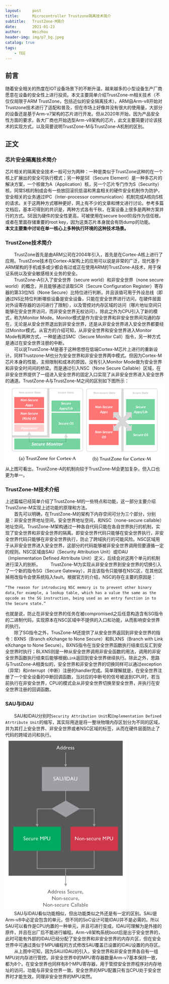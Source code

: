 ```yaml
---
layout:     post
title:      Microcontroller Trustzone隔离技术简介
subtitle:   TrustZone-M简介
date:       2021-01-23
author:     Weizhou
header-img: img/p7_bg.jpeg
catalog: true
tags:
    - TEE
---
```


## 前言
随着安全相关的热度在IOT设备场景下的不断升温，越来越多的小型设备生产厂商愿意在设备的安全性上进行投资。本文主要简单介绍TrustZone-m相关技术（不仅仅局限于ARM TrustZone，包括近似的安全隔离技术）。ARM自Arm-v8开始对Trustzone技术进行了适配和普及，但在市场上好像并没有很大的使用量，大部分的设备还是基于Arm-v7架构的芯片进行开发。但从2020年开始，因为产品安全性方面的要求，各大厂商也开始选型Arm-v8架构的芯片，此文主要简要讨论该技术的实现方式，以及简要说明TrustZone-M与TrustZone-A机制的区别。

## 正文
### 芯片安全隔离技术简介
芯片相关的隔离安全技术一般可分为两种：一种是类似于TrustZone这种的在一个核上扩展出的安全可执行模式；另一种是SE（Secure Element）是一种多芯片的解决方案，一个核做为A（Application）核，另一个芯片专门作为S（Security）核，同常S核的制成会有一些放回滚抗低温和黑盒相关的硬件安全机制作为防护，安全相关的业务通过IPC（Inter-processor communication）机制完成A核向S核的请求。关于这两种方式哪种更好，网上有不少的文章和博文进行讨论。参考多篇文档后，基本可得到的共识是，两种方式各有千秋，在富设备上很多是两种方案并行的方式。SE因为硬件的安全性更高，可被使用在secure boot阶段作为信任根，或者在里面存储重要的root key，因为这类芯片本身就会有防dump的功能。<br>
**本文主要集中讨论在单一核心上多种执行环境的这种技术场景。**

### TrustZone技术简介
&emsp;&emsp;TrustZone首先是由ARM公司在2004年引入，首先是在Cortex-A核上进行了应用。TrustZone技术在Cortex-A架构上的应用可以说是非常的广泛，现代基于ARM架构的手机或多或少都会有过或正在使用ARM的TrustZone-A技术，用于保证系统以及安全敏感相关业务的安全。<br>
&emsp;&emsp;TrustZone-A引入了安全世界（secure world）和非安全世界（none secure world）的概念，并且能够通过读取SCR（Secure Configuration Register）寄存器的第33位NS（None Secure）比特位进行判断。并且该值可用于外设总线（即通过NS比特位判断哪些设备是安全设备，只能在安全世界进行访问，在硬件层面对外设寄存器的访问进行了限制），以及管控对内存区域的访问（哪片地址空间只能够在安全世界访问，而非安全世界无权访问）。除此之外为CPU引入了新的模式，称为Monitor Mode。Monitor模式是作为安全世界和非安全世界间沟通的存在，无论是从安全世界退出到非安全世界，还是从非安全世界进入安全世界都要经过Monitor模式。从官方的介绍可知，从非安全世界和安全世界进入Monitor Mode有两种方式，一种是通过SMC（Secure Monitor Call）指令，另一种方式是通过在安全世界注册的中断。<br>
&emsp;&emsp;可以说TrustZone-M是基于这种思想在低端Cortex-M芯片上进行的重新设计。同样Trustzone-M也分为安全世界和非安全世界两中模式。但因为Cortex-M芯片本身的性能，主频限制和成本的原因，没有引入Monitor Mode做为安全世界和非安全时间间的桥梁。而是通过引入NSC（None Secure Callable）区域，在非安全世界提供了一组进入安全世界的固定入口实现了从非安全世界进入安全世界的通道。TrustZone-A与TrustZone-M之间的区别如下图所示：
![1.png](https://github.com/wwz529247756/wwz529247756.github.io/blob/master/img/p11/1.PNG?raw=true)<br>
从上图可看出，TrustZone-A的机制向较于TrustZone-M会更加复杂，但入口也更为单一。<br>

### TrustZone-M技术介绍
上述篇幅已经简单介绍了TrustZone-M的一些特点和功能，这一部分主要介绍TrustZone-M实现上述功能的原理和方法。<br>
&emsp;&emsp;首先可以明确，在TrustZone-M的架构下内存空间可分为三个部分，分别是：非安全世界地址空间，安全世界地址空间，和NSC（none-secure callable）地址空间。TrustZone-M架构通过一种各自代码只能在各自世界执行的机制，实现了安全世界和非安全世界的隔离。即安全世界代码只能够在安全世界执行，非安全世界代码只能够在非安全世界执行，防止了跨域执行的可能风险。NSC区域用于从非安全世界进入安全世界，这部分的代码能够被非安全世界调用但要遵循一定的规则。NSC区域由SAU（Security Attribution Unit）或IDAU（Implementation Defined Atrtribute Unit）定义，后续会对这两个单元的机制进行深入的剖析。
&emsp;&emsp;TrustZone-M为实现从非安全世界到安全世界的切换引入了一个新的指令SG（Secure Gateway），并且该指令只能够在NSC区，在其他区掉用改指令会使系统陷入fault。根据官方的介绍，NSC的存在主要的原因是：<br>

`“The reason for introducing NSC memory is to prevent other binary data,for example, a lookup table, which has a value the same as the opcode as the SG instruction, being used as an entry function in to the Secure state.”`<br>

也就是说，防止在非安全世界的任务在被compromised之后任意构造含有SG指令的二进制代码，实现原本在NSC区域中不提供的入口和功能，从而影响安全世界的执行。<br>
&emsp;&emsp;除了SG指令之外，TrusZone-M还提供了从安全世界返回到非安全世界的指令：BXNS（Branch eXchange to None Secure）和BLXNS（Branch with Link eXchange to None Secure）。BXNS指令在当安全世界函数执行结束后反汇到安全世界时执行；BLXNS则是一种从安全世界调用非安全函数的用法，调用的非安全世界函数执行结束后能够根据`Link`返回到安全世界继续执行。除此之外，思路与TrustZone-A相类似的，安全世界和非安全世界的切换同样可以通过exception（异常）和interrupt（中断）注册的handler完成。简单理解就是，在安全世界注册了一个安全设备的中断回调函数，当对应的中断号的信号被送到CPU时，若当前执行在非安全世界，CPU的模式会从非安全世界切换至安全世界，并执行在安全世界注册的回调函数。<br>
### SAU与IDAU
&emsp;&emsp;SAU和IDAU分别时`Security Attribution Unit`和`Implementation Defined Atrtribute Unit`的缩写，其实际用途是将一整块物理内存区划分为不同的区域，并为其打上安全世界、非安全世界或者NSC区域的标签，从而在硬件层面防止了代码的跨域访问和执行。
![2.png](https://github.com/wwz529247756/wwz529247756.github.io/blob/master/img/p11/2.PNG?raw=true)<br>
&emsp;&emsp;SAU与IDAU看似功能相似，但出功能类似之外还是有一定的区别。SAU是Arm-v8中必定会包含的单元，但不同的SoC设计可能IDAU并不是必需的。所以SAU可以看作是CPU内置的一种单元，并且可进行变成，IDAU可理解为是外接的原件，并且在出厂后不能进行编程。Arm-v8架构系统boot后是出于安全世界的，此时可能有外部的IDAU已经分配了安全世界和非安全世界的内存片区，但在安全世界中可通过类似于MPU编程的方式修改SAU覆盖已设置的IDAU设置的内存区。<br>
&emsp;&emsp;从上图中可知，因为SAU/IDAU的引入，安全世界和非安全世界各自有一组MPU对内存进行管控。非安全世界中的MPU寄存器数量Arm-v7基本保持一致，都为8个。在安全世界也同样有8个MPU寄存器，用于管控安全世界程序对内存地址的访问，功能与非安全世界一致。安全世界的MPU配置只有当CPU处于安全世界时才能生效，同理非安全世界的MPU奕然。

